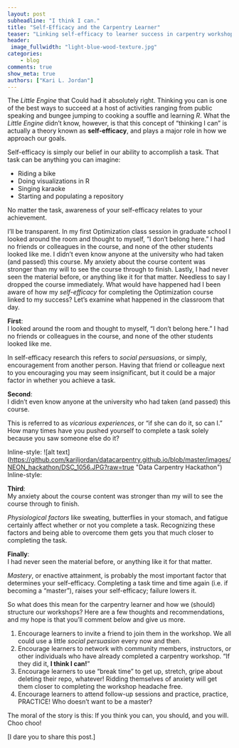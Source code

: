 ```yaml
---
layout: post
subheadline: "I think I can."
title: "Self-Efficacy and the Carpentry Learner"
teaser: "Linking self-efficacy to learner success in carpentry workshops."
header:
 image_fullwidth: "light-blue-wood-texture.jpg"
categories:
 	- blog
comments: true
show_meta: true
authors: ["Kari L. Jordan"]
---
```


The *Little Engine* that Could had it absolutely right. Thinking you can is one of the best ways to succeed at a host of activities ranging from public speaking and bungee jumping to cooking a souffle and learning *R*. What the *Little Engine* didn’t know, however, is that this concept of “thinking I can” is actually a theory known as **self-efficacy**, and plays a major role in how we approach our goals.

Self-efficacy is simply our belief in our ability to accomplish a task. That task can be anything you can imagine:
* Riding a bike
* Doing visualizations in R
* Singing karaoke
* Starting and populating a repository

No matter the task, awareness of your self-efficacy relates to your achievement.

I’ll be transparent. In my first Optimization class session in graduate school I looked around the room and thought to myself, “I don’t belong here.” I had no friends or colleagues in the course, and none of the other students looked like me. I didn’t even know anyone at the university who had taken (and passed) this course. My anxiety about the course content was stronger than my will to see the course through to finish. Lastly, I had never seen the material before, or anything like it for that matter. Needless to say I dropped the course immediately. 
What would have happened had I been aware of how my *self-efficacy* for completing the Optimization course linked to my success? Let’s examine what happened in the classroom that day.

**First**:   
I looked around the room and thought to myself, “I don’t belong here.” I had no friends or colleagues in the course, and none of the other students looked like me. 

In self-efficacy research this refers to *social persuasions*, or simply, encouragement from another person. Having that friend or colleague next to you encouraging you may seem insignificant, but it could be a major factor in whether you achieve a task.

**Second**:   
I didn’t even know anyone at the university who had taken (and passed) this course.

This is referred to as *vicarious experiences*, or “if she can do it, so can I.” How many times have you pushed yourself to complete a task solely because you saw someone else do it?

Inline-style:
![alt text] (https://github.com/kariljordan/datacarpentry.github.io/blob/master/images/NEON_hackathon/DSC_1056.JPG?raw=true "Data Carpentry Hackathon") Inline-style:

**Third**:     
My anxiety about the course content was stronger than my will to see the course through to finish.

*Physiological factors* like sweating, butterflies in your stomach, and fatigue certainly affect whether or not you complete a task. Recognizing these factors and being able to overcome them gets you that much closer to completing the task.

**Finally**:  
I had never seen the material before, or anything like it for that matter.

*Mastery*, or enactive attainment, is probably the most important factor that determines your self-efficacy. Completing a task time and time again (i.e. if becoming a “master”), raises your self-efficacy; failure lowers it.

So what does this mean for the carpentry learner and how we (should) structure our workshops? Here are a few thoughts and recommendations, and my hope is that you’ll comment below and give us more.
1. Encourage learners to invite a friend to join them in the workshop. We all could use a little *social persuasion* every now and then.
2. Encourage learners to network with community members, instructors, or other individuals who have already completed a carpentry workshop. “If they did it, **I think I can!**”
3. Encourage learners to use “break time” to get up, stretch, gripe about deleting their repo, whatever! Ridding themselves of anxiety will get them closer to completing the workshop headache free.
4. Encourage learners to attend follow-up sessions and practice, practice, PRACTICE! Who doesn’t want to be a master?

The moral of the story is this: If you think you can, you should, and you will. Choo choo!

[I dare you to share this post.]
